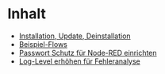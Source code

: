 # Inhalt

* [Installation, Update, Deinstallation](Installation)
* [Beispiel-Flows](https://github.com/hobbyquaker/node-red-contrib-ccu/wiki/Home)
* [Passwort Schutz für Node-RED einrichten](Passwort)
* [Log-Level erhöhen für Fehleranalyse](Loglevel)





